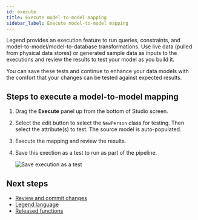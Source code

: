 ```yaml
---
id: execute
title: Execute model-to-model mapping
sidebar_label: Execute model-to-model mapping
---
```


Legend provides an execution feature to run queries, constraints, and model-to-model/model-to-database transformations. Use live data (pulled from physical data stores) or generated sample data as inputs to the executions and review the results to test your model as you build it.  

You can save these tests and continue to enhance your data models with the comfort that your changes can be tested against expected results.  

## Steps to execute a model-to-model mapping

1. Drag the **Execute** panel up from the bottom of Studio screen.

2. Select the edit button to select the `NewPerson` class for testing. Then select the attribute(s) to test. The source model is auto-populated.

3. Execute the mapping and review the results.

4. Save this exection as a test to run as part of the pipeline.

    ![Save execution as a test](../../assets/execution.gif)

## Next steps

- [Review and commit changes](review-and-commit-changes.md)
- [Legend language](../language/released-functions.md)
- [Released functions](../language/released-functions.md)
